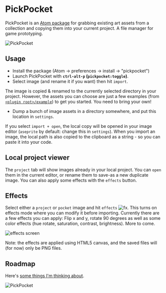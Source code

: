 # PickPocket

PickPocket is an [Atom package](https://atom.io/packages/pickpocket) for grabbing existing art assets from a collection and copying them into your current project. A file manager for game prototyping.

![PickPocket](https://cloud.githubusercontent.com/assets/129330/17072386/ca12ef8e-5035-11e6-8626-19ccd95f3266.gif)

## Usage

* Install the package (Atom -> preferences -> install -> "pickpocket")
* Launch PickPocket with **`ctrl-alt-p` (`pickpocket:toggle`)**.
* Select image (and rename it if you want) then hit `import`.

The image is copied & renamed to the currently selected directory in your project. However, the assets you can choose are just a few examples (from [`<plugin root>/example`](https://github.com/mrspeaker/pickpocket/tree/master/example)) to get you started. You need to bring your own!

* Dump a bunch of image assets in a directory somewhere, and put this location in `settings`.

If you select `import + open`, the local copy will be opened in your image editor (`aseprite` by default: change this in `settings`). When you import an image, the local path is also copied to the clipboard as a string - so you can paste it into your code.

## Local project viewer

The `project` tab will show images already in your local project. You can `open` them in the current editor, or rename them to save-as a new duplicate image. You can also apply some effects with the `effects` button.

## Effects

Select either a `project` or `pocket` image and hit `effects` ![fx](https://cloud.githubusercontent.com/assets/129330/23103327/c67b95ee-f687-11e6-8fd7-3de171d18687.png). This turns on effects mode where you can modify it before importing.
Currently there are a few effects you can apply: Flip x and y, rotate 90 degrees as well as some color effects (hue rotate, saturation, contrast, brightness). More to come.

![effects screen](https://cloud.githubusercontent.com/assets/129330/23129662/88ba08e2-f751-11e6-95c1-11e569f98264.png)

Note: the effects are applied using HTML5 canvas, and the saved files will (for now) only be PNG files.

## Roadmap

Here's [some things I'm thinking about](https://github.com/mrspeaker/pickpocket/issues/3).

![PickPocket](https://cloud.githubusercontent.com/assets/129330/17072516/e57a0e00-5036-11e6-9293-493de4d643b1.png)
